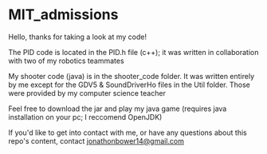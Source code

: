 # MIT_admissions

Hello, thanks for taking a look at my code!

The PID code is located in the PID.h file (c++); it was written in collaboration with two of my robotics teammates

My shooter code (java) is in the shooter_code folder. It was written entirely by me except for the GDV5 & SoundDriverHo files in the Util folder. Those were provided by my computer science teacher

Feel free to download the jar and play my java game (requires java installation on your pc; I reccomend OpenJDK)

If you'd like to get into contact with me, or have any questions about this repo's content, contact jonathonbower14@gmail.com
